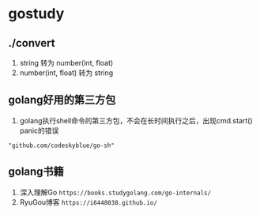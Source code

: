 # gostudy

## ./convert
1. string 转为 number(int, float)
2. number(int, float) 转为 string

## golang好用的第三方包
1. golang执行shell命令的第三方包，不会在长时间执行之后，出现cmd.start() panic的错误
```
"github.com/codeskyblue/go-sh"
```

## golang书籍
1. 深入理解Go
`https://books.studygolang.com/go-internals/`
2. RyuGou博客
`https://i6448038.github.io/`
